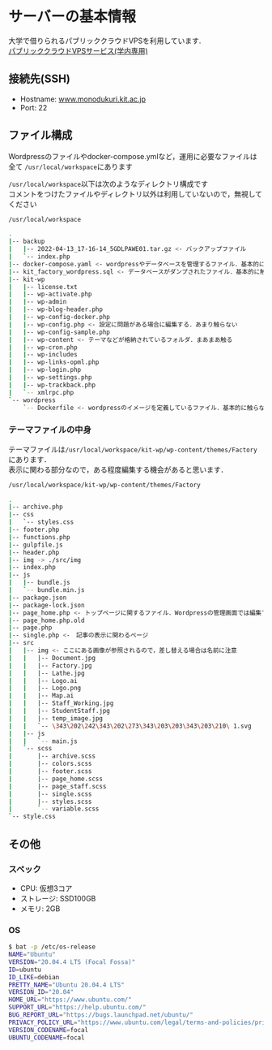 # サーバーの基本情報

大学で借りられるパブリッククラウドVPSを利用しています.  
[パブリッククラウドVPSサービス(学内専用)](https://vpns.cis.kit.ac.jp/proxy/4f8f0d6c/https/www.cis.kit.ac.jp/services/public_cloud_vps/)

## 接続先(SSH)

- Hostname: www.monodukuri.kit.ac.jp
- Port: 22

## ファイル構成

Wordpressのファイルやdocker-compose.ymlなど，運用に必要なファイルは全て
`/usr/local/workspace`にあります

`/usr/local/workspace`以下は次のようなディレクトリ構成です  
コメントをつけたファイルやディレクトリ以外は利用していないので，無視してください

```sh
/usr/local/workspace

.
|-- backup
|   |-- 2022-04-13_17-16-14_5GDLPAWE01.tar.gz <- バックアップファイル
|   `-- index.php
|-- docker-compose.yaml <- wordpressやデータベースを管理するファイル．基本的に触らない
|-- kit_factory_wordpress.sql <- データベースがダンプされたファイル．基本的に触らない
|-- kit-wp
|   |-- license.txt
|   |-- wp-activate.php
|   |-- wp-admin
|   |-- wp-blog-header.php
|   |-- wp-config-docker.php
|   |-- wp-config.php <- 設定に問題がある場合に編集する．あまり触らない
|   |-- wp-config-sample.php
|   |-- wp-content <- テーマなどが格納されているフォルダ．まあまあ触る
|   |-- wp-cron.php
|   |-- wp-includes
|   |-- wp-links-opml.php
|   |-- wp-login.php
|   |-- wp-settings.php
|   |-- wp-trackback.php
|   `-- xmlrpc.php
`-- wordpress
    `-- Dockerfile <- wordpressのイメージを定義しているファイル．基本的に触らない
```

### テーマファイルの中身

テーマファイルは`/usr/local/workspace/kit-wp/wp-content/themes/Factory`にあります．  
表示に関わる部分なので，ある程度編集する機会があると思います．

```sh
/usr/local/workspace/kit-wp/wp-content/themes/Factory

.
|-- archive.php
|-- css
|   `-- styles.css
|-- footer.php
|-- functions.php
|-- gulpfile.js
|-- header.php
|-- img -> ./src/img
|-- index.php
|-- js
|   |-- bundle.js
|   `-- bundle.min.js
|-- package.json
|-- package-lock.json
|-- page_home.php <- トップページに関するファイル．Wordpressの管理画面では編集できないので，ここを直接弄ることになる．
|-- page_home.php.old
|-- page.php
|-- single.php <-　記事の表示に関わるページ
|-- src
|   |-- img <- ここにある画像が参照されるので，差し替える場合は名前に注意
|   |   |-- Document.jpg
|   |   |-- Factory.jpg
|   |   |-- Lathe.jpg
|   |   |-- Logo.ai
|   |   |-- Logo.png
|   |   |-- Map.ai
|   |   |-- Staff_Working.jpg
|   |   |-- StudentStaff.jpg
|   |   |-- temp_image.jpg
|   |   `-- \343\202\242\343\202\273\343\203\203\343\203\210\ 1.svg
|   |-- js
|   |   `-- main.js
|   `-- scss
|       |-- archive.scss
|       |-- colors.scss
|       |-- footer.scss
|       |-- page_home.scss
|       |-- page_staff.scss
|       |-- single.scss
|       |-- styles.scss
|       `-- variable.scss
`-- style.css
```

## その他

### スペック

- CPU: 仮想3コア
- ストレージ: SSD100GB
- メモリ: 2GB

### OS

```bash
$ bat -p /etc/os-release
NAME="Ubuntu"
VERSION="20.04.4 LTS (Focal Fossa)"
ID=ubuntu
ID_LIKE=debian
PRETTY_NAME="Ubuntu 20.04.4 LTS"
VERSION_ID="20.04"
HOME_URL="https://www.ubuntu.com/"
SUPPORT_URL="https://help.ubuntu.com/"
BUG_REPORT_URL="https://bugs.launchpad.net/ubuntu/"
PRIVACY_POLICY_URL="https://www.ubuntu.com/legal/terms-and-policies/privacy-policy"
VERSION_CODENAME=focal
UBUNTU_CODENAME=focal
```
